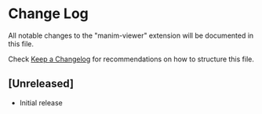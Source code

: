 # Change Log

All notable changes to the "manim-viewer" extension will be documented in this file.

Check [Keep a Changelog](http://keepachangelog.com/) for recommendations on how to structure this file.

## [Unreleased]

- Initial release